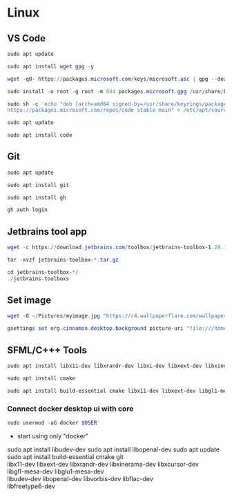 # Linux

## VS Code
```powershell
sudo apt update
```

```powershell
sudo apt install wget gpg -y
```

```powershell
wget -qO- https://packages.microsoft.com/keys/microsoft.asc | gpg --dearmor > packages.microsoft.gpg
```


```powershell
sudo install -o root -g root -m 644 packages.microsoft.gpg /usr/share/keyrings/
```

```powershell
sudo sh -c 'echo "deb [arch=amd64 signed-by=/usr/share/keyrings/packages.microsoft.gpg] \
https://packages.microsoft.com/repos/code stable main" > /etc/apt/sources.list.d/vscode.list'
```

```powershell
sudo apt update
```

```powershell
sudo apt install code
```

## Git
```powershell
sudo apt update
```

```powershell
sudo apt install git
```

```powershell
sudo apt install gh
```

```powershell
gh auth login
```


## Jetbrains tool app
```powershell
wget -c https://download.jetbrains.com/toolbox/jetbrains-toolbox-1.28.1.15219.tar.gz
```

```powershell
tar -xvzf jetbrains-toolbox-*.tar.gz
```

```powershell
cd jetbrains-toolbox-*/
./jetbrains-toolboxs
```

## Set image
```powershell
wget -O ~/Pictures/myimage.jpg "https://c4.wallpaperflare.com/wallpaper/586/603/742/minimalism-4k-for-mac-desktop-wallpaper-preview.jpg"
```

```powershell
gsettings set org.cinnamon.desktop.background picture-uri "file:///home/$(whoami)/Pictures/myimage.jpg"
```

## SFML/C+++ Tools
```powershell
sudo apt install libx11-dev libxrandr-dev libxi-dev libxext-dev libxinerama-dev libxcursor-dev
```

```powershell
sudo apt install cmake
```

```powershell
sudo apt install build-essential cmake libx11-dev libxext-dev libgl1-mesa-dev libglu1-mesa-dev
```

### Connect docker desktop ui with core

```powershell
sudo usermod -aG docker $USER
```

- start using only "docker"


sudo apt install libudev-dev
sudo apt install libopenal-dev
sudo apt update
sudo apt install build-essential cmake git \
libx11-dev libxext-dev libxrandr-dev libxinerama-dev libxcursor-dev \
libgl1-mesa-dev libglu1-mesa-dev \
libudev-dev libopenal-dev libvorbis-dev libflac-dev \
libfreetype6-dev




